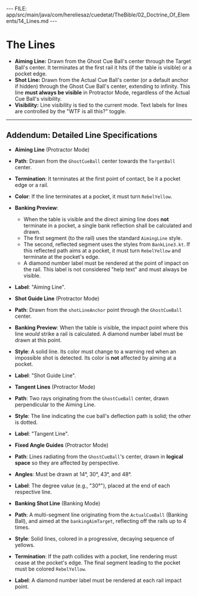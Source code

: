 --- FILE: app/src/main/java/com/hereliesaz/cuedetat/TheBible/02_Doctrine_Of_Elements/14_Lines.md ---
# The Lines

*   **Aiming Line:** Drawn from the Ghost Cue Ball's center through the Target Ball's center. It terminates at the first rail it hits (if the table is visible) or a pocket edge.
*   **Shot Line:** Drawn from the Actual Cue Ball's center (or a default anchor if hidden) through the Ghost Cue Ball's center, extending to infinity. This line **must always be visible** in Protractor Mode, regardless of the Actual Cue Ball's visibility.
*   **Visibility:** Line visibility is tied to the current mode. Text labels for lines are controlled by the "WTF is all this?" toggle.

***
## Addendum: Detailed Line Specifications

*   **Aiming Line** (Protractor Mode)
*   **Path**: Drawn from the `GhostCueBall` center towards the `TargetBall` center.
*   **Termination**: It terminates at the first point of contact, be it a pocket edge or a rail.
*   **Color**: If the line terminates at a pocket, it must turn `RebelYellow`.
*   **Banking Preview**:
    *   When the table is visible and the direct aiming line does **not** terminate in a pocket, a single bank reflection shall be calculated and drawn.
    *   The first segment (to the rail) uses the standard `AimingLine` style.
    *   The second, reflected segment uses the styles from `BankLine3.kt`. If this reflected path aims at a pocket, it must turn `RebelYellow` and terminate at the pocket's edge.
    *   A diamond number label must be rendered at the point of impact on the rail. This label is not considered "help text" and must always be visible.
*   **Label**: "Aiming Line".

*   **Shot Guide Line** (Protractor Mode)
*   **Path**: Drawn from the `shotLineAnchor` point through the `GhostCueBall` center.
*   **Banking Preview**: When the table is visible, the impact point where this line *would* strike a rail is calculated. A diamond number label must be drawn at this point.
*   **Style**: A solid line. Its color must change to a warning red when an impossible shot is detected. Its color is **not** affected by aiming at a pocket.
*   **Label**: "Shot Guide Line".

*   **Tangent Lines** (Protractor Mode)
*   **Path**: Two rays originating from the `GhostCueBall` center, drawn perpendicular to the Aiming Line.
*   **Style**: The line indicating the cue ball's deflection path is solid; the other is dotted.
*   **Label**: "Tangent Line".

*   **Fixed Angle Guides** (Protractor Mode)
*   **Path**: Lines radiating from the `GhostCueBall`'s center, drawn in **logical space** so they are affected by perspective.
*   **Angles**: Must be drawn at 14°, 30°, 43°, and 48°.
*   **Label**: The degree value (e.g., "30°"), placed at the end of each respective line.

*   **Banking Shot Line** (Banking Mode)
*   **Path**: A multi-segment line originating from the `ActualCueBall` (Banking Ball), and aimed at the `bankingAimTarget`, reflecting off the rails up to 4 times.
*   **Style**: Solid lines, colored in a progressive, decaying sequence of yellows.
*   **Termination**: If the path collides with a pocket, line rendering must cease at the pocket's edge. The final segment leading to the pocket must be colored `RebelYellow`.
*   **Label**: A diamond number label must be rendered at each rail impact point.